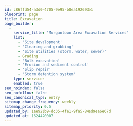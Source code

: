 ```yaml
---
id: c86ffd54-a3d0-4705-9e95-b8ea192693e1
blueprint: page
title: Excavation
page_builder:
  -
    service_title: 'Morgantown Area Excavation Services'
    list:
      - 'Site development'
      - 'Clearing and grubbing'
      - 'Site utilities (storm, water, sewer)'
      - Grading
      - 'Bulk excavation'
      - 'Erosion and sediment control'
      - 'Slip repair'
      - 'Storm detention system'
    type: services
    enabled: true
seo_noindex: false
seo_nofollow: false
seo_canonical_type: entry
sitemap_change_frequency: weekly
sitemap_priority: 0.5
updated_by: 1ae921b9-dc35-4fe1-9fa5-84ed9ea6e67d
updated_at: 1624470007
---
```

